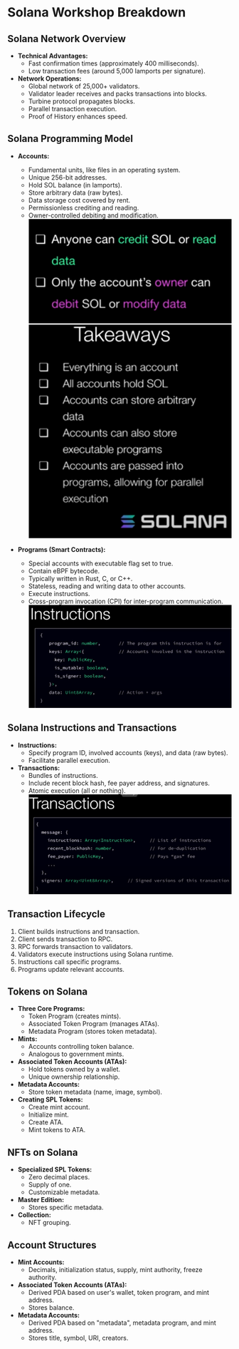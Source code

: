 # Solana Workshop Breakdown

## Solana Network Overview

* **Technical Advantages:**
    * Fast confirmation times (approximately 400 milliseconds).
    * Low transaction fees (around 5,000 lamports per signature).
* **Network Operations:**
    * Global network of 25,000+ validators.
    * Validator leader receives and packs transactions into blocks.
    * Turbine protocol propagates blocks.
    * Parallel transaction execution.
    * Proof of History enhances speed.

## Solana Programming Model

* **Accounts:**
    * Fundamental units, like files in an operating system.
    * Unique 256-bit addresses.
    * Hold SOL balance (in lamports).
    * Store arbitrary data (raw bytes).
    * Data storage cost covered by rent.
    * Permissionless crediting and reading.
    * Owner-controlled debiting and modification.
![alt text](image.png)
![alt text](image-1.png)

* **Programs (Smart Contracts):**
    * Special accounts with executable flag set to true.
    * Contain eBPF bytecode.
    * Typically written in Rust, C, or C++.
    * Stateless, reading and writing data to other accounts.
    * Execute instructions.
    * Cross-program invocation (CPI) for inter-program communication.
![alt text](image-2.png)
## Solana Instructions and Transactions

* **Instructions:**
    * Specify program ID, involved accounts (keys), and data (raw bytes).
    * Facilitate parallel execution.
* **Transactions:**
    * Bundles of instructions.
    * Include recent block hash, fee payer address, and signatures.
    * Atomic execution (all or nothing).
![alt text](image-3.png)
## Transaction Lifecycle

1. Client builds instructions and transaction.
2. Client sends transaction to RPC.
3. RPC forwards transaction to validators.
4. Validators execute instructions using Solana runtime.
5. Instructions call specific programs.
6. Programs update relevant accounts.

## Tokens on Solana

* **Three Core Programs:**
    * Token Program (creates mints).
    * Associated Token Program (manages ATAs).
    * Metadata Program (stores token metadata).
* **Mints:**
    * Accounts controlling token balance.
    * Analogous to government mints.
* **Associated Token Accounts (ATAs):**
    * Hold tokens owned by a wallet.
    * Unique ownership relationship.
* **Metadata Accounts:**
    * Store token metadata (name, image, symbol).
* **Creating SPL Tokens:**
    * Create mint account.
    * Initialize mint.
    * Create ATA.
    * Mint tokens to ATA.

## NFTs on Solana

* **Specialized SPL Tokens:**
    * Zero decimal places.
    * Supply of one.
    * Customizable metadata.
* **Master Edition:**
    * Stores specific metadata.
* **Collection:**
    * NFT grouping.

## Account Structures

* **Mint Accounts:**
    * Decimals, initialization status, supply, mint authority, freeze authority.
* **Associated Token Accounts (ATAs):**
    * Derived PDA based on user's wallet, token program, and mint address.
    * Stores balance.
* **Metadata Accounts:**
    * Derived PDA based on "metadata", metadata program, and mint address.
    * Stores title, symbol, URI, creators.


